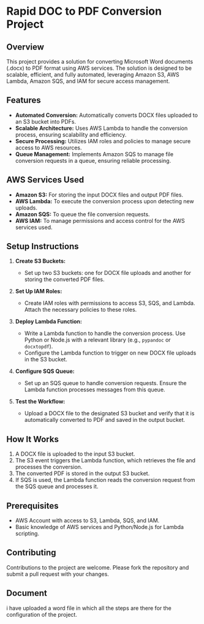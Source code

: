 # Rapid DOC to PDF Conversion Project

## Overview
This project provides a solution for converting Microsoft Word documents (.docx) to PDF format using AWS services. The solution is designed to be scalable, efficient, and fully automated, leveraging Amazon S3, AWS Lambda, Amazon SQS, and IAM for secure access management.

## Features
- **Automated Conversion:** Automatically converts DOCX files uploaded to an S3 bucket into PDFs.
- **Scalable Architecture:** Uses AWS Lambda to handle the conversion process, ensuring scalability and efficiency.
- **Secure Processing:** Utilizes IAM roles and policies to manage secure access to AWS resources.
- **Queue Management:** Implements Amazon SQS to manage file conversion requests in a queue, ensuring reliable processing.

## AWS Services Used
- **Amazon S3:** For storing the input DOCX files and output PDF files.
- **AWS Lambda:** To execute the conversion process upon detecting new uploads.
- **Amazon SQS:** To queue the file conversion requests.
- **AWS IAM:** To manage permissions and access control for the AWS services used.

## Setup Instructions
1. **Create S3 Buckets:**
   - Set up two S3 buckets: one for DOCX file uploads and another for storing the converted PDF files.

2. **Set Up IAM Roles:**
   - Create IAM roles with permissions to access S3, SQS, and Lambda. Attach the necessary policies to these roles.

3. **Deploy Lambda Function:**
   - Write a Lambda function to handle the conversion process. Use Python or Node.js with a relevant library (e.g., `pypandoc` or `docxtopdf`).
   - Configure the Lambda function to trigger on new DOCX file uploads in the S3 bucket.

4. **Configure SQS Queue:**
   - Set up an SQS queue to handle conversion requests. Ensure the Lambda function processes messages from this queue.

5. **Test the Workflow:**
   - Upload a DOCX file to the designated S3 bucket and verify that it is automatically converted to PDF and saved in the output bucket.

## How It Works
1. A DOCX file is uploaded to the input S3 bucket.
2. The S3 event triggers the Lambda function, which retrieves the file and processes the conversion.
3. The converted PDF is stored in the output S3 bucket.
4. If SQS is used, the Lambda function reads the conversion request from the SQS queue and processes it.

## Prerequisites
- AWS Account with access to S3, Lambda, SQS, and IAM.
- Basic knowledge of AWS services and Python/Node.js for Lambda scripting.

## Contributing
Contributions to the project are welcome. Please fork the repository and submit a pull request with your changes.


## Document 
i have uploaded a word file in which all the steps are there for the configuration of the project.



